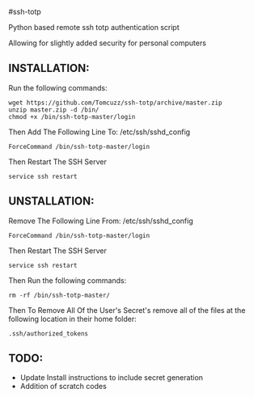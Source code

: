 #ssh-totp

Python based remote ssh totp authentication script

Allowing for slightly added security for personal computers

## INSTALLATION:
Run the following commands:
```
wget https://github.com/Tomcuzz/ssh-totp/archive/master.zip
unzip master.zip -d /bin/
chmod +x /bin/ssh-totp-master/login
```

Then Add The Following Line To: /etc/ssh/sshd_config
```
ForceCommand /bin/ssh-totp-master/login
```

Then Restart The SSH Server
```
service ssh restart
```

## UNSTALLATION:
Remove The Following Line From: /etc/ssh/sshd_config
```
ForceCommand /bin/ssh-totp-master/login
```

Then Restart The SSH Server
```
service ssh restart
```

Then Run the following commands:
```
rm -rf /bin/ssh-totp-master/
```

Then To Remove All Of the User's Secret's remove all of the files at the following location in their home folder:
```
.ssh/authorized_tokens
```

## TODO:
 - Update Install instructions to include secret generation
 - Addition of scratch codes
